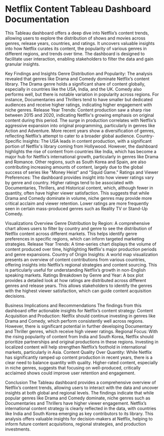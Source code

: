 # Netflix Content Tableau Dashboard Documentation
This Tableau dashboard offers a deep dive into Netflix’s content trends, allowing users to explore the distribution of shows and movies across genres, release years, countries, and ratings. It uncovers valuable insights into how Netflix curates its content, the popularity of various genres in different regions, and trends over time. The dashboard is designed to facilitate user interaction, enabling stakeholders to filter the data and gain granular insights.

Key Findings and Insights
Genre Distribution and Popularity:
The analysis revealed that genres like Drama and Comedy dominate Netflix’s content library. The Drama genre holds a significant share of content globally, especially in countries like the USA, India, and the UK. Comedy also performs well, but there is notable variation in popularity across regions. For instance, Documentaries and Thrillers tend to have smaller but dedicated audiences and receive higher ratings, indicating higher engagement with niche genres.
Release Year Trends:
Content production saw a sharp rise between 2015 and 2020, indicating Netflix's growing emphasis on original content during this period. The surge in production correlates with Netflix’s aggressive expansion into original programming, particularly in genres like Action and Adventure. More recent years show a diversification of genres, reflecting Netflix’s attempt to cater to a broader global audience.
Country-Specific Insights:
The USA leads in content production, with a significant portion of Netflix's library coming from Hollywood. However, the dashboard highlights the rise of content from countries like India, which has become a major hub for Netflix’s international growth, particularly in genres like Drama and Romance. Other regions, such as South Korea and Spain, are also contributing increasing amounts of content, largely due to the global success of series like "Money Heist" and "Squid Game."
Ratings and Viewer Preferences:
The dashboard provides insight into how viewer ratings vary by genre and country. Higher ratings tend to be associated with Documentaries, Thrillers, and Historical content, which, although fewer in quantity, often have higher viewer satisfaction. This suggests that while Drama and Comedy dominate in volume, niche genres may provide more critical acclaim and viewer retention. Lower ratings are more frequently seen in certain mass-produced genres such as Reality TV or Stand-Up Comedy.

Visualizations Overview
Genre Distribution by Region: A comprehensive chart allows users to filter by country and genre to see the distribution of Netflix content across different markets. This helps identify genre preferences in specific regions, which can inform targeted marketing strategies.
Release Year Trends: A time-series chart displays the volume of content produced over time, highlighting Netflix's major production periods and genre expansions.
Country of Origin Insights: A world map visualization presents an overview of content contributions from various countries, offering insights into Netflix’s regional strategies and content sourcing. This is particularly useful for understanding Netflix’s growth in non-English speaking markets.
Ratings Breakdown by Genre and Year: A box plot provides a detailed look at how ratings are distributed across different genres and release years. This allows stakeholders to identify the genres with the highest viewer satisfaction, which can guide content acquisition decisions.

Business Implications and Recommendations
The findings from this dashboard offer actionable insights for Netflix’s content strategy:
Content Acquisition and Production: Netflix should continue investing in genres like Drama and Comedy, which perform consistently well across regions. However, there is significant potential in further developing Documentary and Thriller genres, which receive high viewer ratings.
Regional Focus: With the rising popularity of content from India and South Korea, Netflix should prioritize partnerships and original productions in these regions. Investing in localized content will help strengthen Netflix’s foothold in international markets, particularly in Asia.
Content Quality Over Quantity: While Netflix has significantly ramped up content production in recent years, there is a clear need to balance quantity with quality. Higher-rated content, especially in niche genres, suggests that focusing on well-produced, critically acclaimed shows could improve user retention and engagement.

Conclusion
The Tableau dashboard provides a comprehensive overview of Netflix’s content trends, allowing users to interact with the data and uncover insights at both global and regional levels. The findings indicate that while popular genres like Drama and Comedy dominate, niche genres such as Documentaries and Thrillers have higher viewer engagement. Netflix’s international content strategy is clearly reflected in the data, with countries like India and South Korea emerging as key contributors to its library.
This analysis offers valuable insights for decision-makers at Netflix, helping to inform future content acquisitions, regional strategies, and production investments.

